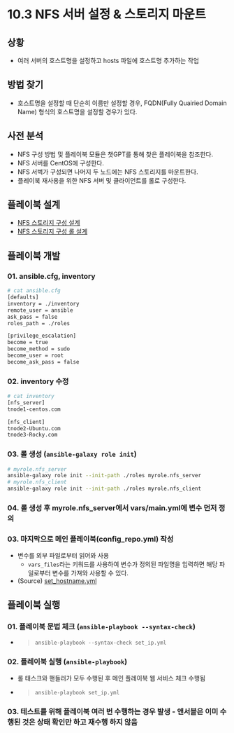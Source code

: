 # 10.3  NFS 서버 설정 & 스토리지 마운트

## 상황
  - 여러 서버의 호스트명을 설정하고 hosts 파일에 호스트명 추가하는 작업

## 방법 찾기
  - 호스트명을 설정할 때 단순히 이름만 설정할 경우, FQDN(Fully Quairied Domain Name) 형식의 호스트명을 설정할 경우가 있다.

## 사전 분석
  - NFS 구성 방법 및 플레이북 모듈은 챗GPT를 통해 찾은 플레이북을 참조한다.
  - NFS 서버를 CentOS에 구성한다.
  - NFS 서벅가 구성되면 나머지 두 노드에는 NFS 스토리지를 마운트한다.
  - 플레이북 재사용을 위한 NFS 서버 및 클라이언트를 롤로 구성한다.

## 플레이북 설계
  - [NFS 스토리지 구성 설계](https://docs.google.com/presentation/d/1zG0envKk27-t223Vm1V20ksPz2qr9PQ-yqAR8W_fUXE/edit#slide=id.g2de1bcb5aec_0_223)
  - [NFS 스토리지 구성 롤 설계](https://docs.google.com/presentation/d/1zG0envKk27-t223Vm1V20ksPz2qr9PQ-yqAR8W_fUXE/edit#slide=id.g2de1bcb5aec_0_251)

## 플레이북 개발
### 01. ansible.cfg, inventory
  ```sh
  # cat ansible.cfg
  [defaults]
  inventory = ./inventory
  remote_user = ansible
  ask_pass = false
  roles_path = ./roles

  [privilege_escalation]
  become = true
  become_method = sudo
  become_user = root
  become_ask_pass = false
  ```

### 02. inventory 수정
  ```sh
  # cat inventory
  [nfs_server]
  tnode1-centos.com

  [nfs_client]
  tnode2-Ubuntu.com
  tnode3-Rocky.com
  ```

### 03. 롤 생성 (```ansible-galaxy role init```)
  ```sh
  # myrole.nfs_server
  ansible-galaxy role init --init-path ./roles myrole.nfs_server
  # myrole.nfs_client
  ansible-galaxy role init --init-path ./roles myrole.nfs_client
  ```

### 04. 롤 생성 후 myrole.nfs_server에서 vars/main.yml에 변수 먼저 정의


### 03. 마지막으로 메인 플레이북(config_repo.yml) 작성
  - 변수를 외부 파일로부터 읽어와 사용
    + ```vars_files```라는 키워드를 사용하여 변수가 정의된 파일명을 입력하면 해당 파일로부터 변수를 가져와 사용할 수 있다.
  - (Source) [set_hostname.yml](./set_hostname.yml)

## 플레이북 실행
### 01. 플레이북 문법 체크 (```ansible-playbook --syntax-check```)
  - > ```ansible-playbook --syntax-check set_ip.yml```

### 02. 플레이북 실행 (```ansible-playbook```)
  - 롤 태스크와 핸들러가 모두 수행된 후 메인 플레이북 웹 서비스 체크 수행됨
  - > ```ansible-playbook set_ip.yml```

### 03. 테스트를 위해 플레이북 여러 번 수행하는 경우 발생 - 앤서블은 이미 수행된 것은 상태 확인만 하고 재수행 하지 않음

